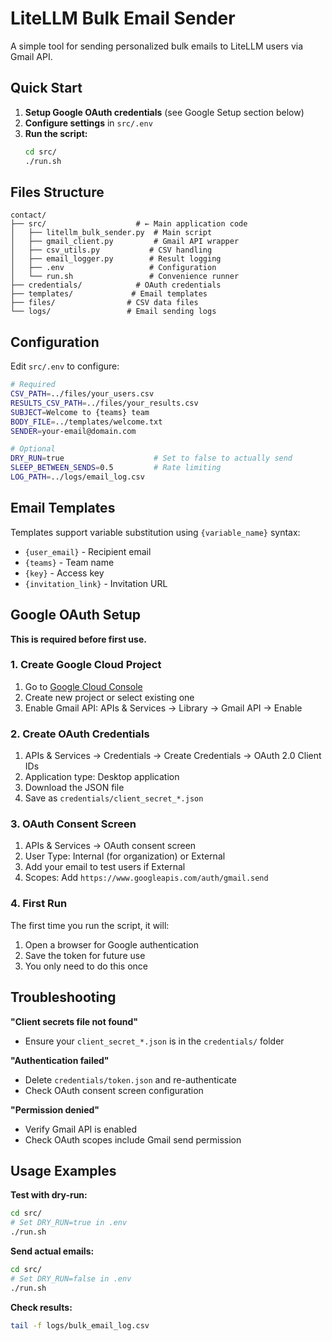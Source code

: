 # LiteLLM Bulk Email Sender

A simple tool for sending personalized bulk emails to LiteLLM users via Gmail API.

## Quick Start

1. **Setup Google OAuth credentials** (see Google Setup section below)
2. **Configure settings** in `src/.env`
3. **Run the script:**
   ```bash
   cd src/
   ./run.sh
   ```

## Files Structure

```
contact/
├── src/                    # ← Main application code
│   ├── litellm_bulk_sender.py  # Main script
│   ├── gmail_client.py         # Gmail API wrapper  
│   ├── csv_utils.py           # CSV handling
│   ├── email_logger.py        # Result logging
│   ├── .env                   # Configuration
│   └── run.sh                 # Convenience runner
├── credentials/            # OAuth credentials
├── templates/             # Email templates
├── files/                # CSV data files
└── logs/                 # Email sending logs
```

## Configuration

Edit `src/.env` to configure:

```bash
# Required
CSV_PATH=../files/your_users.csv
RESULTS_CSV_PATH=../files/your_results.csv  
SUBJECT=Welcome to {teams} team
BODY_FILE=../templates/welcome.txt
SENDER=your-email@domain.com

# Optional
DRY_RUN=true                    # Set to false to actually send
SLEEP_BETWEEN_SENDS=0.5         # Rate limiting
LOG_PATH=../logs/email_log.csv
```

## Email Templates

Templates support variable substitution using `{variable_name}` syntax:
- `{user_email}` - Recipient email
- `{teams}` - Team name  
- `{key}` - Access key
- `{invitation_link}` - Invitation URL

## Google OAuth Setup

**This is required before first use.**

### 1. Create Google Cloud Project
1. Go to [Google Cloud Console](https://console.cloud.google.com)
2. Create new project or select existing one
3. Enable Gmail API: APIs & Services → Library → Gmail API → Enable

### 2. Create OAuth Credentials  
1. APIs & Services → Credentials → Create Credentials → OAuth 2.0 Client IDs
2. Application type: Desktop application
3. Download the JSON file
4. Save as `credentials/client_secret_*.json`

### 3. OAuth Consent Screen
1. APIs & Services → OAuth consent screen
2. User Type: Internal (for organization) or External
3. Add your email to test users if External
4. Scopes: Add `https://www.googleapis.com/auth/gmail.send`

### 4. First Run
The first time you run the script, it will:
1. Open a browser for Google authentication
2. Save the token for future use
3. You only need to do this once

## Troubleshooting

**"Client secrets file not found"**
- Ensure your `client_secret_*.json` is in the `credentials/` folder

**"Authentication failed"**  
- Delete `credentials/token.json` and re-authenticate
- Check OAuth consent screen configuration

**"Permission denied"**
- Verify Gmail API is enabled
- Check OAuth scopes include Gmail send permission

## Usage Examples

**Test with dry-run:**
```bash
cd src/
# Set DRY_RUN=true in .env
./run.sh
```

**Send actual emails:**
```bash
cd src/ 
# Set DRY_RUN=false in .env
./run.sh
```

**Check results:**
```bash
tail -f logs/bulk_email_log.csv
```
